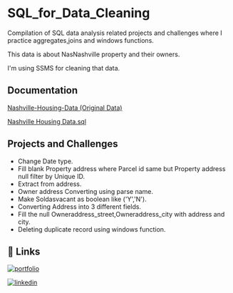 
# SQL_for_Data_Cleaning

Compilation of SQL data analysis related projects and challenges where I practice aggregates,joins and windows functions.

This data is about NasNashville property and their owners.

I'm using SSMS for cleaning that data.


## Documentation

[Nashville-Housing-Data (Original Data)](https://github.com/SubhadeepBanik/Nashville-Housing-Data/blob/main/Nashville%20Housing%20Data%20for%20Data%20Cleaning.csv)

[Nashville Housing Data.sql](https://github.com/SubhadeepBanik/Nashville-Housing-Data/blob/main/Nashville%20Housing%20Data.sql)


## Projects and Challenges

- Change Date type.
- Fill blank Property address where Parcel id same but Property address null filter by Unique ID.
- Extract from address.
- Owner address Converting using parse name.
- Make Soldasvacant as boolean like ('Y','N').
- Converting Address into 3 different fields.
- Fill the null Owneraddress_street,Owneraddress_city with address and city.
- Deleting duplicate record using windows function.


## 🔗 Links
[![portfolio](https://img.shields.io/badge/my_portfolio-000?style=for-the-badge&logo=ko-fi&logoColor=white)](https://subhadeepbanik.github.io/subhadeepbanik.io/)

[![linkedin](https://img.shields.io/badge/linkedin-0A66C2?style=for-the-badge&logo=linkedin&logoColor=white)](https://www.linkedin.com/in/subhadeep-banik-215319134?lipi=urn%3Ali%3Apage%3Ad_flagship3_profile_view_base_contact_details%3BCtHzZZRPQxitoagiVbCPZQ%3D%3D)
